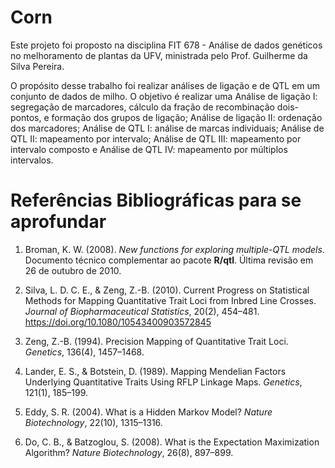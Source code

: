 # Corn
Este projeto foi proposto na disciplina FIT 678 - Análise de dados genéticos no melhoramento de plantas da UFV, ministrada pelo Prof. Guilherme da Silva Pereira.

O propósito desse trabalho foi realizar análises de ligação e de QTL em um conjunto de dados de milho. O objetivo é realizar uma Análise de ligação I: segregação de marcadores, cálculo da fração de recombinação dois-pontos, e formação dos grupos de ligação; Análise de ligação II: ordenação dos marcadores; Análise de QTL I: análise de marcas individuais; Análise de QTL II: mapeamento por intervalo;  Análise de QTL III: mapeamento por intervalo composto e Análise de QTL IV: mapeamento por múltiplos intervalos.

# Referências Bibliográficas para se aprofundar

1. Broman, K. W. (2008). *New functions for exploring multiple-QTL models*. Documento técnico complementar ao pacote **R/qtl**. Última revisão em 26 de outubro de 2010.

2. Silva, L. D. C. E., & Zeng, Z.-B. (2010). Current Progress on Statistical Methods for Mapping Quantitative Trait Loci from Inbred Line Crosses. *Journal of Biopharmaceutical Statistics*, 20(2), 454–481. https://doi.org/10.1080/10543400903572845

3. Zeng, Z.-B. (1994). Precision Mapping of Quantitative Trait Loci. *Genetics*, 136(4), 1457–1468.

4. Lander, E. S., & Botstein, D. (1989). Mapping Mendelian Factors Underlying Quantitative Traits Using RFLP Linkage Maps. *Genetics*, 121(1), 185–199.

5. Eddy, S. R. (2004). What is a Hidden Markov Model? *Nature Biotechnology*, 22(10), 1315–1316.

6. Do, C. B., & Batzoglou, S. (2008). What is the Expectation Maximization Algorithm? *Nature Biotechnology*, 26(8), 897–899.
